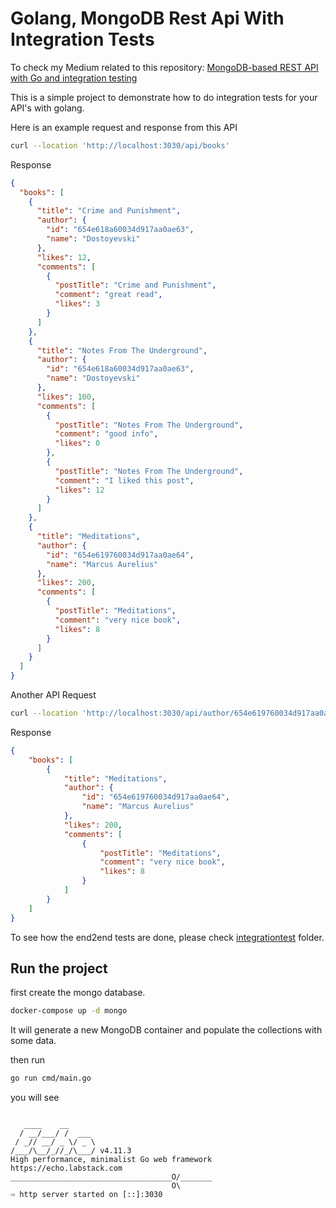 # Golang, MongoDB Rest Api With Integration Tests

To check my Medium related to this repository: [MongoDB-based REST API with Go and integration testing
]()

This is a simple project to demonstrate how to do integration tests
for your API's with golang.

Here is an example request and response from this API


```bash
curl --location 'http://localhost:3030/api/books'
```

Response

```json
{
  "books": [
    {
      "title": "Crime and Punishment",
      "author": {
        "id": "654e618a60034d917aa0ae63",
        "name": "Dostoyevski"
      },
      "likes": 12,
      "comments": [
        {
          "postTitle": "Crime and Punishment",
          "comment": "great read",
          "likes": 3
        }
      ]
    },
    {
      "title": "Notes From The Underground",
      "author": {
        "id": "654e618a60034d917aa0ae63",
        "name": "Dostoyevski"
      },
      "likes": 100,
      "comments": [
        {
          "postTitle": "Notes From The Underground",
          "comment": "good info",
          "likes": 0
        },
        {
          "postTitle": "Notes From The Underground",
          "comment": "I liked this post",
          "likes": 12
        }
      ]
    },
    {
      "title": "Meditations",
      "author": {
        "id": "654e619760034d917aa0ae64",
        "name": "Marcus Aurelius"
      },
      "likes": 200,
      "comments": [
        {
          "postTitle": "Meditations",
          "comment": "very nice book",
          "likes": 8
        }
      ]
    }
  ]
}
```

Another API Request

```bash
curl --location 'http://localhost:3030/api/author/654e619760034d917aa0ae64/books'
```

Response

```json
{
    "books": [
        {
            "title": "Meditations",
            "author": {
                "id": "654e619760034d917aa0ae64",
                "name": "Marcus Aurelius"
            },
            "likes": 200,
            "comments": [
                {
                    "postTitle": "Meditations",
                    "comment": "very nice book",
                    "likes": 8
                }
            ]
        }
    ]
}
```

To see how the end2end tests are done, please check [integrationtest](internal/controllers/integration_test) folder.

## Run the project

first create the mongo database.

```bash
docker-compose up -d mongo
```

It will generate a new MongoDB container and populate the collections with some data.

then run

```bash
go run cmd/main.go
```

you will see

```

   ____    __
  / __/___/ /  ___
 / _// __/ _ \/ _ \
/___/\__/_//_/\___/ v4.11.3
High performance, minimalist Go web framework
https://echo.labstack.com
____________________________________O/_______
                                    O\
⇨ http server started on [::]:3030
```